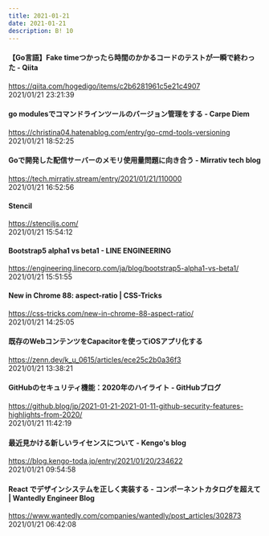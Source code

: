 ```yaml
---
title: 2021-01-21
date: 2021-01-21
description: B! 10
---
```


#### 【Go言語】Fake timeつかったら時間のかかるコードのテストが一瞬で終わった - Qiita
https://qiita.com/hogedigo/items/c2b6281961c5e21c4907<br>
2021/01/21 23:21:39<br>


#### go modulesでコマンドラインツールのバージョン管理をする - Carpe Diem
https://christina04.hatenablog.com/entry/go-cmd-tools-versioning<br>
2021/01/21 18:52:25<br>


#### Goで開発した配信サーバーのメモリ使用量問題に向き合う - Mirrativ tech blog
https://tech.mirrativ.stream/entry/2021/01/21/110000<br>
2021/01/21 16:52:56<br>


#### Stencil
https://stenciljs.com/<br>
2021/01/21 15:54:12<br>


#### Bootstrap5 alpha1 vs beta1 - LINE ENGINEERING
https://engineering.linecorp.com/ja/blog/bootstrap5-alpha1-vs-beta1/<br>
2021/01/21 15:51:55<br>


#### New in Chrome 88: aspect-ratio | CSS-Tricks
https://css-tricks.com/new-in-chrome-88-aspect-ratio/<br>
2021/01/21 14:25:05<br>


#### 既存のWebコンテンツをCapacitorを使ってiOSアプリ化する
https://zenn.dev/k_u_0615/articles/ece25c2b0a36f3<br>
2021/01/21 13:38:21<br>


#### GitHubのセキュリティ機能：2020年のハイライト - GitHubブログ
https://github.blog/jp/2021-01-21-2021-01-11-github-security-features-highlights-from-2020/<br>
2021/01/21 11:42:19<br>


#### 最近見かける新しいライセンスについて - Kengo's blog
https://blog.kengo-toda.jp/entry/2021/01/20/234622<br>
2021/01/21 09:54:58<br>


#### React でデザインシステムを正しく実装する - コンポーネントカタログを超えて | Wantedly Engineer Blog
https://www.wantedly.com/companies/wantedly/post_articles/302873<br>
2021/01/21 06:42:08<br>


